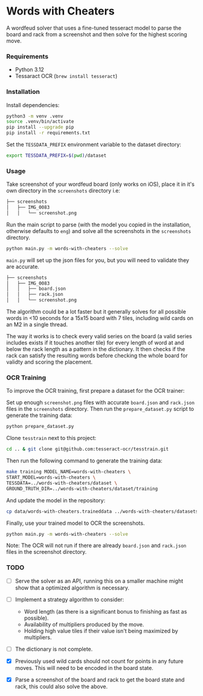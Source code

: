 # Words with Cheaters

A wordfeud solver that uses a fine-tuned tesseract model to parse the board and rack from a screenshot and then solve for the highest scoring move.

### Requirements

- Python 3.12
- Tessaract OCR (`brew install tesseract`)

### Installation

Install dependencies:

```bash
python3 -m venv .venv
source .venv/bin/activate
pip install --upgrade pip
pip install -r requirements.txt
```

Set the `TESSDATA_PREFIX` environment variable to the dataset directory:

```bash
export TESSDATA_PREFIX=$(pwd)/dataset
```

### Usage

Take screenshot of your wordfeud board (only works on iOS), place it in it's own directory in the `screenshots` directory i.e:

```bash
├── screenshots
│   ├── IMG_0083
│   │   └── screenshot.png
```

Run the main script to parse (with the model you copied in the installation, otherwise defaults to `eng`) and solve all the screenshots in the `screenshots` directory.

```bash
python main.py -m words-with-cheaters --solve
```

`main.py` will set up the json files for you, but you will need to validate they are accurate.

```bash
├── screenshots
│   ├── IMG_0083
│   │   ├── board.json
│   │   ├── rack.json
│   │   └── screenshot.png
```

The algorithm could be a lot faster but it generally solves for all possible words in <10 seconds for a 15x15 board with 7 tiles, including wild cards on an M2 in a single thread.

The way it works is to check every valid series on the board (a valid series includes exists if it touches another tile) for every length of word at and below the rack length as a pattern in the dictionary. It then checks if the rack can satisfy the resulting words before checking the whole board for validty and scoring the placement.

### OCR Training

To improve the OCR training, first prepare a dataset for the OCR trainer:

Set up enough `screenshot.png` files with accurate `board.json` and `rack.json` files in the `screenshots` directory. Then run the `prepare_dataset.py` script to generate the training data:

```bash
python prepare_dataset.py
```

Clone `tesstrain` next to this project:

```bash
cd .. & git clone git@github.com:tesseract-ocr/tesstrain.git
```

Then run the following command to generate the training data:

```bash
make training MODEL_NAME=words-with-cheaters \
START_MODEL=words-with-cheaters \
TESSDATA=../words-with-cheaters/dataset \
GROUND_TRUTH_DIR=../words-with-cheaters/dataset/training
```

And update the model in the repository:

```bash
cp data/words-with-cheaters.traineddata ../words-with-cheaters/datasets
```

Finally, use your trained model to OCR the screenshots.

```bash
python main.py -m words-with-cheaters --solve
```

Note: The OCR will not run if there are already `board.json` and `rack.json` files in the screenshot directory.

### TODO

- [ ] Serve the solver as an API, running this on a smaller machine might show that a optimized algorithm is necessary.
- [ ] Implement a strategy algorithm to consider:
  - Word length (as there is a significant bonus to finishing as fast as possible).
  - Availability of multipliers produced by the move.
  - Holding high value tiles if their value isn't being maximized by multipliers.
- [ ] The dictionary is not complete.

- [x] Previously used wild cards should not count for points in any future moves. This will need to be encoded in the board state.
- [x] Parse a screenshot of the board and rack to get the board state and rack, this could also solve the above.

